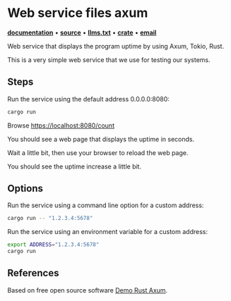 # Web service files axum

**[documentation](https://docs.rs/web-service-files-axum/)**
•
**[source](https://github.com/joelparkerhenderson/web-service-files-axum/)**
•
**[llms.txt](https://raw.githubusercontent.com/joelparkerhenderson/web-service-files-axum/refs/heads/main/llms.txt)**
•
**[crate](https://crates.io/crates/web-service-files-axum)**
•
**[email](mailto:joel@joelparkerhenderson.com)**

Web service that displays the program uptime by using Axum, Tokio, Rust.

This is a very simple web service that we use for testing our systems.


## Steps

Run the service using the default address 0.0.0.0:8080:

```sh
cargo run
```

Browse <https://localhost:8080/count>

You should see a web page that displays the uptime in seconds.

Wait a little bit, then use your browser to reload the web page.

You should see the uptime increase a little bit.

## Options

Run the service using a command line option for a custom address:

```sh
cargo run -- "1.2.3.4:5678"
```

Run the service using an environment variable for a custom address:

```sh
export ADDRESS="1.2.3.4:5678"
cargo run
```

## References

Based on free open source software [Demo Rust Axum](https://github.com/joelparkerhenderson/demo-rust-axum).
